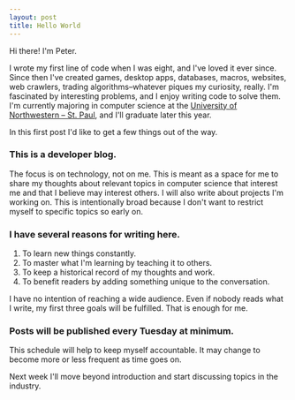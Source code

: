 ```yaml
---
layout: post
title: Hello World
---
```


Hi there! I'm Peter.

I wrote my first line of code when I was eight, and I've loved it ever since. Since then I've created games, desktop apps, databases, macros, websites, web crawlers, trading algorithms–whatever piques my curiosity, really. I'm fascinated by interesting problems, and I enjoy writing code to solve them. I'm currently majoring in computer science at the [University of Northwestern – St. Paul](https://unwsp.edu/), and I'll graduate later this year.

In this first post I'd like to get a few things out of the way.

### This is a developer blog.

The focus is on technology, not on me. This is meant as a space for me to share my thoughts about relevant topics in computer science that interest me and that I believe may interest others. I will also write about projects I'm working on. This is intentionally broad because I don't want to restrict myself to specific topics so early on.

### I have several reasons for writing here.

1. To learn new things constantly.
2. To master what I'm learning by teaching it to others.
3. To keep a historical record of my thoughts and work.
4. To benefit readers by adding something unique to the conversation.

I have no intention of reaching a wide audience. Even if nobody reads what I write, my first three goals will be fulfilled. That is enough for me.

### Posts will be published every Tuesday at minimum.

This schedule will help to keep myself accountable. It may change to become more or less frequent as time goes on.

Next week I'll move beyond introduction and start discussing topics in the industry.
